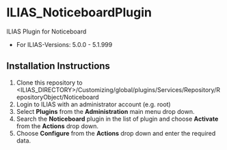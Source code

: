 # ILIAS_NoticeboardPlugin
ILIAS Plugin for Noticeboard
* For ILIAS-Versions: 5.0.0 - 5.1.999

## Installation Instructions
1. Clone this repository to <ILIAS_DIRECTORY>/Customizing/global/plugins/Services/Repository/RepositoryObject/Noticeboard
2. Login to ILIAS with an administrator account (e.g. root)
3. Select **Plugins** from the **Administration** main menu drop down.
4. Search the **Noticeboard** plugin in the list of plugin and choose **Activate** from the **Actions** drop down.
5. Choose **Configure** from the **Actions** drop down and enter the required data.

